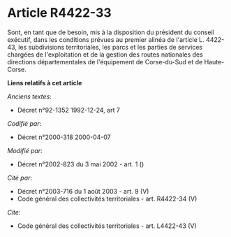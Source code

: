 # Article R4422-33

Sont, en tant que de besoin, mis à la disposition du président du conseil exécutif, dans les conditions prévues au premier
alinéa de l'article L. 4422-43, les subdivisions territoriales, les parcs et les parties de services chargées de
l'exploitation et de la gestion des routes nationales des directions départementales de l'équipement de Corse-du-Sud et de
Haute-Corse.

**Liens relatifs à cet article**

_Anciens textes_:

  - Décret n°92-1352 1992-12-24, art 7

_Codifié par_:

  - Décret n°2000-318 2000-04-07

_Modifié par_:

  - Décret n°2002-823 du 3 mai 2002 - art. 1 ()

_Cité par_:

  - Décret n°2003-716 du 1 août 2003 - art. 9 (V)
  - Code général des collectivités territoriales - art. R4422-34 (V)

_Cite_:

  - Code général des collectivités territoriales - art. L4422-43 (V)
